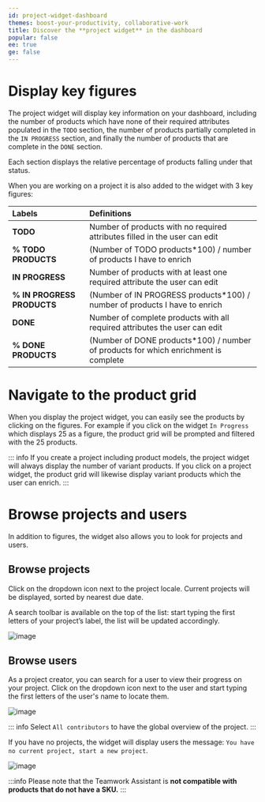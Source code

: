 ```yaml
---
id: project-widget-dashboard
themes: boost-your-productivity, collaborative-work
title: Discover the **project widget** in the dashboard
popular: false
ee: true
ge: false
---
```


# Display key figures

The project widget will display key information on your dashboard, including the number of products which have none of their required attributes populated in the `TODO` section, the number of products partially completed in the `IN PROGRESS` section, and finally the number of products that are complete in the `DONE` section.

Each section displays the relative percentage of products falling under that status.

When you are working on a project it is also added to the widget with 3 key figures:

| Labels | Definitions |
|:-----------------------|:---------------------------------------------------------------------------|
| **TODO**                   | Number of products with no required attributes filled in the user can edit |
| **% TODO PRODUCTS**        | (Number of TODO products*100) / number of products I have to enrich         |
| **IN PROGRESS**            | Number of products with at least one required attribute the user can edit  |
| **% IN PROGRESS PRODUCTS** | (Number of IN PROGRESS products*100) / number of products I have to enrich  |
| **DONE**                   | Number of complete products with all required attributes the user can edit |
| **% DONE PRODUCTS**        | (Number of DONE products*100) / number of products for which enrichment is complete  |

# Navigate to the product grid

When you display the project widget, you can easily see the products by clicking on the figures.
For example if you click on the widget `In Progress` which displays 25 as a figure, the product grid will be prompted and filtered with the 25 products.

::: info
If you create a project including product models, the project widget will always display the number of variant products. If you click on a project widget, the product grid will likewise display variant products which the user can enrich.
:::

# Browse projects and users

In addition to figures, the widget also allows you to look for projects and users.

## Browse projects

Click on the dropdown icon next to the project locale. Current projects will be displayed, sorted by nearest due date.

A search toolbar is available on the top of the list: start typing the first letters of your project’s label, the list will be updated accordingly.

![image](../img/Dashboard_DropdownMenuProjects.png)

## Browse users

As a project creator, you can search for a user to view their progress on your project. Click on the dropdown icon next to the user and start typing the first letters of the user's name to locate them.

![image](../img/Dashboard_DropdownMenuContributors.png)

::: info
Select `All contributors` to have the global overview of the project.
:::

If you have no projects, the widget will display users the message: `You have no current project, start a new project`.

![image](../img/Dashboard_NoProject.png)

:::info
Please note that the Teamwork Assistant is **not compatible with products that do not have a SKU.**
:::
